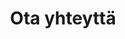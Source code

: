 ---
layout: page
title: Ota yhteyttä
subtitle: 
formspree_comment: true
comment_teksti: Ota yhteyttä
---